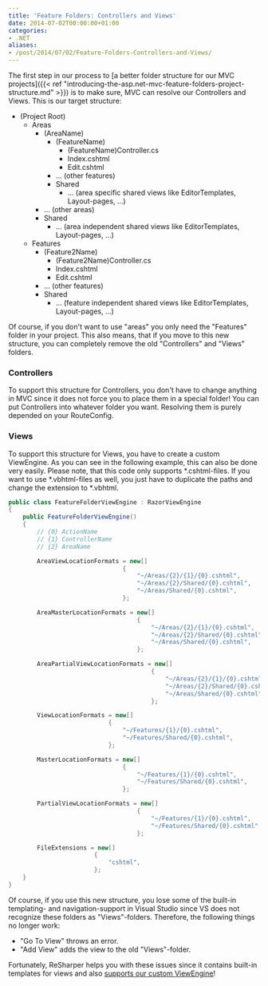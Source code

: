```yaml
---
title: 'Feature Folders: Controllers and Views'
date: 2014-07-02T00:00:00+01:00
categories:
- .NET
aliases:
- /post/2014/07/02/Feature-Folders-Controllers-and-Views/
---
```


The first step in our process to [a better folder structure for our MVC projects]({{< ref "introducing-the-asp.net-mvc-feature-folders-project-structure.md" >}}) is to make sure, MVC can resolve our Controllers and Views. This is our target structure:

* (Project Root)
  * Areas
    * (AreaName)
      * (FeatureName)
        * (FeatureName)Controller.cs
        * Index.cshtml
        * Edit.cshtml
      * ... (other features)
      * Shared
        * ... (area specific shared views like EditorTemplates, Layout-pages, ...)
    * ... (other areas)
    * Shared
      * ... (area independent shared views like EditorTemplates, Layout-pages, ...)
  * Features
    * (Feature2Name)
      * (Feature2Name)Controller.cs
      * Index.cshtml
      * Edit.cshtml
    * ... (other features)
    * Shared
      * ... (feature independent shared views like EditorTemplates, Layout-pages, ...)

Of course, if you don't want to use "areas" you only need the "Features" folder in your project. This also means, that if you move to this new structure, you can completely remove the old "Controllers" and "Views" folders.

<!--more-->

### Controllers

To support this structure for Controllers, you don't have to change anything in MVC since it does not force you to place them in a special folder! You can put Controllers into whatever folder you want. Resolving them is purely depended on your RouteConfig.

### Views

To support this structure for Views, you have to create a custom ViewEngine. As you can see in the following example, this can also be done very easily. Please note, that this code only supports *.cshtml-files. If you want to use *.vbhtml-files as well, you just have to duplicate the paths and change the extension to *.vbhtml.

```c#
public class FeatureFolderViewEngine : RazorViewEngine
{
    public FeatureFolderViewEngine()
    {
        // {0} ActionName
        // {1} ControllerName
        // {2} AreaName

        AreaViewLocationFormats = new[]
                                {
                                    "~/Areas/{2}/{1}/{0}.cshtml",
                                    "~/Areas/{2}/Shared/{0}.cshtml",
                                    "~/Areas/Shared/{0}.cshtml",
                                };

        AreaMasterLocationFormats = new[]
                                    {
                                        "~/Areas/{2}/{1}/{0}.cshtml",
                                        "~/Areas/{2}/Shared/{0}.cshtml",
                                        "~/Areas/Shared/{0}.cshtml",
                                    };

        AreaPartialViewLocationFormats = new[]
                                        {
                                            "~/Areas/{2}/{1}/{0}.cshtml",
                                            "~/Areas/{2}/Shared/{0}.cshtml",
                                            "~/Areas/Shared/{0}.cshtml",
                                        };

        ViewLocationFormats = new[]
                            {
                                "~/Features/{1}/{0}.cshtml",
                                "~/Features/Shared/{0}.cshtml",
                            };

        MasterLocationFormats = new[]
                                {
                                    "~/Features/{1}/{0}.cshtml",
                                    "~/Features/Shared/{0}.cshtml",
                                };

        PartialViewLocationFormats = new[]
                                    {
                                        "~/Features/{1}/{0}.cshtml",
                                        "~/Features/Shared/{0}.cshtml",
                                    };

        FileExtensions = new[]
                        {
                            "cshtml",
                        };
    }
}
```

Of course, if you use this new structure, you lose some of the built-in templating- and navigation-support in Visual Studio since VS does not recognize these folders as "Views"-folders. Therefore, the following things no longer work:

*   "Go To View" throws an error.
*   "Add View" adds the view to the old "Views"-folder.

Fortunately, ReSharper helps you with these issues since it contains built-in templates for views and also [supports our custom ViewEngine](http://blog.jetbrains.com/dotnet/2013/01/29/resharper-and-custom-aspnet-mvc-view-location/)!
